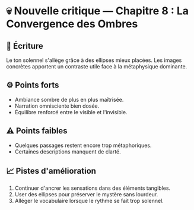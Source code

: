 # 💀 Nouvelle critique — Chapitre 8 : La Convergence des Ombres

## 🧠 Écriture
Le ton solennel s'allège grâce à des ellipses mieux placées. Les images concrètes apportent un contraste utile face à la métaphysique dominante.

## ⚙️ Points forts
- Ambiance sombre de plus en plus maîtrisée.
- Narration omnisciente bien dosée.
- Équilibre renforcé entre le visible et l'invisible.

## ⚠️ Points faibles
- Quelques passages restent encore trop métaphoriques.
- Certaines descriptions manquent de clarté.

## 📈 Pistes d'amélioration
1. Continuer d'ancrer les sensations dans des éléments tangibles.
2. User des ellipses pour préserver le mystère sans lourdeur.
3. Alléger le vocabulaire lorsque le rythme se fait trop solennel.
